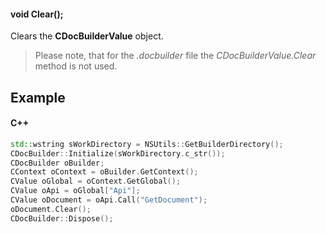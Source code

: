 #### void Clear();

Clears the **CDocBuilderValue** object.

> Please note, that for the *.docbuilder* file the *CDocBuilderValue.Clear* method is not used.

## Example

#### C++

```c++
std::wstring sWorkDirectory = NSUtils::GetBuilderDirectory();
CDocBuilder::Initialize(sWorkDirectory.c_str());
CDocBuilder oBuilder;
CContext oContext = oBuilder.GetContext();
CValue oGlobal = oContext.GetGlobal();
CValue oApi = oGlobal["Api"];
CValue oDocument = oApi.Call("GetDocument");
oDocument.Clear();
CDocBuilder::Dispose();
```
